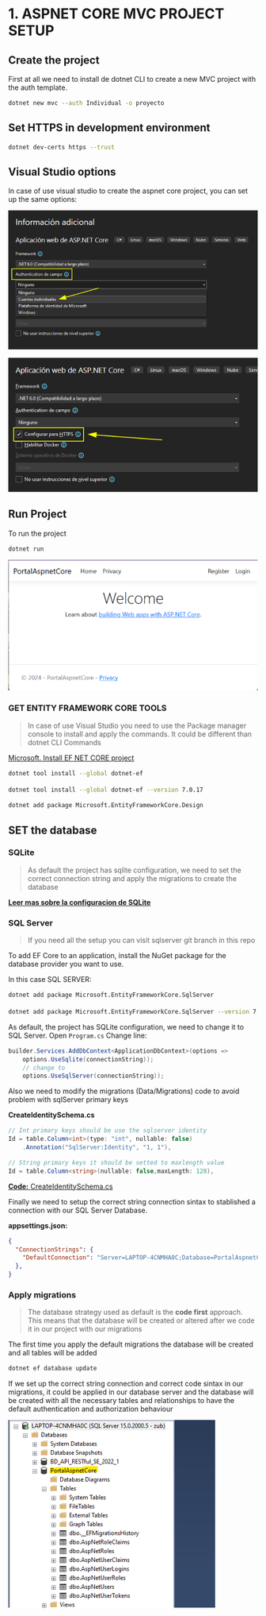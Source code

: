 # 1. ASPNET CORE MVC PROJECT SETUP

## Create the project

First at all we need to install de dotnet CLI to create a new MVC project with the auth template.

```bash
dotnet new mvc --auth Individual -o proyecto
```

## Set HTTPS in development environment

```bash
dotnet dev-certs https --trust
```

## Visual Studio options

In case of use visual studio to create the aspnet core project, you can set up the same options:

![](./docs/img/1.1_vs_project-creation-auth.png)

![](./docs/img/1.2_vs_project-creation-https.png)


## Run Project

To run the project

```bash
dotnet run
```
![](./docs/img/1.3_first_execution.png)

### GET ENTITY FRAMEWORK CORE TOOLS

> In case of use Visual Studio you need to use the Package manager console to install and apply the commands. It could be different than dotnet CLI Commands

[Microsoft. Install EF NET CORE project](https://learn.microsoft.com/en-us/ef/core/get-started/overview/install)

```bash
dotnet tool install --global dotnet-ef

dotnet tool install --global dotnet-ef --version 7.0.17
```

```bash
dotnet add package Microsoft.EntityFrameworkCore.Design
```

## SET the database

### SQLite

> As default the project has sqlite configuration, we need to set the correct connection string and apply the migrations to create the database

[**Leer mas sobre la configuracion de SQLite**](./docs/md/1.%20SQLite.md)

### SQL Server

> If you need all the setup you can visit sqlserver git branch in this repo

To add EF Core to an application, install the NuGet package for the database provider you want to use.

In this case SQL SERVER:
```bash
dotnet add package Microsoft.EntityFrameworkCore.SqlServer

dotnet add package Microsoft.EntityFrameworkCore.SqlServer --version 7.0.17
```
As default, the project has SQLite configuration, we need to change it to SQL Server. Open `Program.cs`
Change line:
```csharp
builder.Services.AddDbContext<ApplicationDbContext>(options =>
    options.UseSqlite(connectionString));
    // change to
    options.UseSqlServer(connectionString));
```

Also we need to modify the migrations (Data/Migrations) code to avoid problem with sqlServer primary keys

**CreateIdentitySchema.cs**

```csharp
// Int primary keys should be use the sqlserver identity
Id = table.Column<int>(type: "int", nullable: false)
    .Annotation("SqlServer:Identity", "1, 1"),
```

```csharp
// String primary keys it should be setted to maxlength value
Id = table.Column<string>(nullable: false,maxLength: 128),
```

[**Code:** CreateIdentitySchema.cs](./docs/code/00000000000000_CreateIdentitySchema.cs)

Finally we need to setup the correct string connection sintax to stablished a connection with our SQL Server Database.

**appsettings.json:**

```json
{
  "ConnectionStrings": {
    "DefaultConnection": "Server=LAPTOP-4CNMHA0C;Database=PortalAspnetCore;User Id=zub;Password=root;MultipleActiveResultSets=true;Trusted_Connection=True;TrustServerCertificate=True;"
  },
}
```

### Apply migrations

> The database strategy used as default is the **code first** approach. This means that the database will be created or altered after we code it in our project with our migrations

The first time you apply the default migrations the database will be created and all tables will be added

```bash
dotnet ef database update
```
If we set up the correct string connection and correct code sintax in our migrations, it could be applied in our database server and the database will be created with all the necessary tables and relationships to have the default authentication and authorization behaviour

![](./docs/img/1.4_database_creation.png)